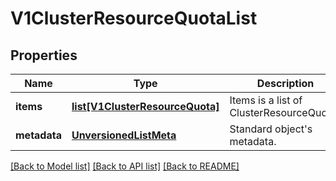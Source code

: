 # V1ClusterResourceQuotaList

## Properties
Name | Type | Description | Notes
------------ | ------------- | ------------- | -------------
**items** | [**list[V1ClusterResourceQuota]**](V1ClusterResourceQuota.md) | Items is a list of ClusterResourceQuotas | 
**metadata** | [**UnversionedListMeta**](UnversionedListMeta.md) | Standard object&#39;s metadata. | [optional] 

[[Back to Model list]](../README.md#documentation-for-models) [[Back to API list]](../README.md#documentation-for-api-endpoints) [[Back to README]](../README.md)



